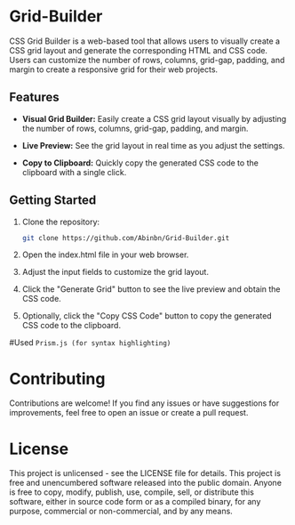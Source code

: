 # Grid-Builder

CSS Grid Builder is a web-based tool that allows users to visually create a CSS grid layout and generate the corresponding HTML and CSS code. Users can customize the number of rows, columns, grid-gap, padding, and margin to create a responsive grid for their web projects.

## Features

- **Visual Grid Builder:** Easily create a CSS grid layout visually by adjusting the number of rows, columns, grid-gap, padding, and margin.

- **Live Preview:** See the grid layout in real time as you adjust the settings.

- **Copy to Clipboard:** Quickly copy the generated CSS code to the clipboard with a single click.

## Getting Started

1. Clone the repository:

   ```bash
   git clone https://github.com/Abinbn/Grid-Builder.git

2. Open the index.html file in your web browser.
   
3. Adjust the input fields to customize the grid layout.
   
4. Click the "Generate Grid" button to see the live preview and obtain the CSS code.

5. Optionally, click the "Copy CSS Code" button to copy the generated CSS code to the clipboard.

   
#Used
`Prism.js (for syntax highlighting)`

# Contributing
Contributions are welcome! If you find any issues or have suggestions for improvements, feel free to open an issue or create a pull request.

# License
This project is unlicensed - see the LICENSE file for details. This project is free and unencumbered software released into the public domain. Anyone is free to copy, modify, publish, use, compile, sell, or distribute this software, either in source code form or as a compiled binary, for any purpose, commercial or non-commercial, and by any means.
